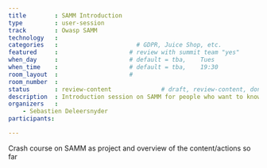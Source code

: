 ```yaml
---
title        : SAMM Introduction
type         : user-session
track        : Owasp SAMM
technology   :
categories   :                      # GDPR, Juice Shop, etc.
featured     :                    # review with summit team "yes"
when_day     :                    # default = tba,    Tues
when_time    :                    # default = tba,    19:30
room_layout  :                    #
room_number  :
status       : review-content              # draft, review-content, done
description  : Introduction session on SAMM for people who want to know more about the project
organizers   :
    - Sebastien Deleersnyder
participants:

---
```


Crash course on SAMM as project and overview of the content/actions so far

